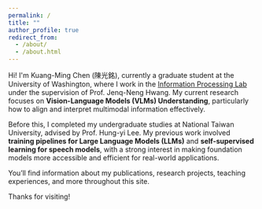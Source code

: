 ```yaml
---
permalink: /
title: ""
author_profile: true
redirect_from: 
  - /about/
  - /about.html
---
```


Hi! I'm Kuang-Ming Chen (陳光銘), currently a graduate student at the University of Washington, where I work in the [Information Processing Lab](https://ipl-uw.github.io/) under the supervision of Prof. Jenq-Neng Hwang. My current research focuses on **Vision-Language Models (VLMs) Understanding**, particularly how to align and interpret multimodal information effectively.

Before this, I completed my undergraduate studies at National Taiwan University, advised by Prof. Hung-yi Lee. My previous work involved **training pipelines for Large Language Models (LLMs)** and **self-supervised learning for speech models**, with a strong interest in making foundation models more accessible and efficient for real-world applications.

You’ll find information about my publications, research projects, teaching experiences, and more throughout this site.

Thanks for visiting!
